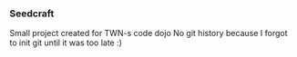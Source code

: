 ### Seedcraft

Small project created for TWN-s code dojo
No git history because I forgot to init git until it was too late :)
